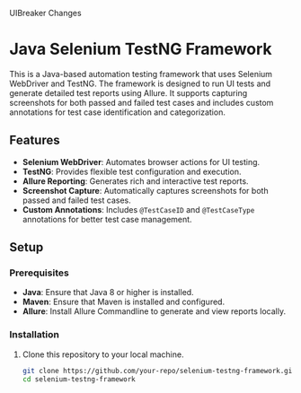 UIBreaker Changes

# Java Selenium TestNG Framework

This is a Java-based automation testing framework that uses Selenium WebDriver and TestNG. The framework is designed to run UI tests and generate detailed test reports using Allure. It supports capturing screenshots for both passed and failed test cases and includes custom annotations for test case identification and categorization.

## Features

- **Selenium WebDriver**: Automates browser actions for UI testing.
- **TestNG**: Provides flexible test configuration and execution.
- **Allure Reporting**: Generates rich and interactive test reports.
- **Screenshot Capture**: Automatically captures screenshots for both passed and failed test cases.
- **Custom Annotations**: Includes `@TestCaseID` and `@TestCaseType` annotations for better test case management.

## Setup

### Prerequisites

- **Java**: Ensure that Java 8 or higher is installed.
- **Maven**: Ensure that Maven is installed and configured.
- **Allure**: Install Allure Commandline to generate and view reports locally.

### Installation

1. Clone this repository to your local machine.
   ```bash
   git clone https://github.com/your-repo/selenium-testng-framework.git
   cd selenium-testng-framework
